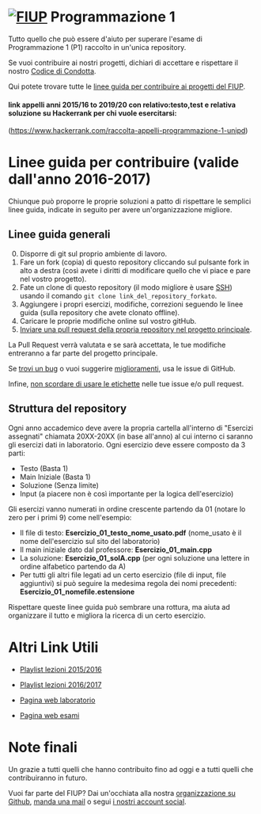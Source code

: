 # [![FIUP](https://avatars2.githubusercontent.com/u/8012686?v=3&s=150)](https://github.com/orgs/FIUP/people) Programmazione 1

Tutto quello che può essere d'aiuto per superare l'esame di Programmazione 1 (P1) raccolto in un'unica repository.

Se vuoi contribuire ai nostri progetti, dichiari di accettare e rispettare il nostro [Codice di Condotta](https://github.com/FIUP/Getting_Started/blob/master/CODE_OF_CONDUCT.md).

Qui potete trovare tutte le [linee guida per contribuire ai progetti del FIUP](https://github.com/FIUP/Getting_Started/blob/master/CONTRIBUTING.md).
#### link appelli anni 2015/16 to 2019/20 con relativo:testo,test e relativa soluzione su Hackerrank per chi vuole esercitarsi:
(https://www.hackerrank.com/raccolta-appelli-programmazione-1-unipd)
# Linee guida per contribuire (valide dall'anno 2016-2017)
Chiunque può proporre le proprie soluzioni a patto di rispettare le semplici linee guida, indicate in seguito per avere un'organizzazione migliore.

## Linee guida generali

0. Disporre di git sul proprio ambiente di lavoro.
1. Fare un fork (copia) di questo repository cliccando sul pulsante fork in alto a destra (così avete i diritti di modificare quello che vi piace e pare nel vostro progetto).
1. Fate un clone di questo repository (il modo migliore è usare [SSH](https://help.github.com/articles/connecting-to-github-with-ssh/)) usando il comando `git clone link_del_repository_forkato`.
2. Aggiungere i propri esercizi, modifiche, correzioni seguendo le linee guida (sulla repository che avete clonato offline).
3. Caricare le proprie modifiche online sul vostro gitHub.
4. [Inviare una pull request della propria repository nel progetto principale](https://github.com/FIUP/Getting_Started/blob/master/CONTRIBUTING.md#pull-requests).

La Pull Request verrà valutata e se sarà accettata, le tue modifiche entreranno a far parte del progetto principale.

Se [trovi un bug](https://github.com/FIUP/Getting_Started/blob/master/CONTRIBUTING.md#segnalare-bug) o vuoi suggerire [miglioramenti](https://github.com/FIUP/Getting_Started/blob/master/CONTRIBUTING.md#suggerire-miglioramenti), usa le issue di GitHub.

Infine, [non scordare di usare le etichette](https://github.com/FIUP/Getting_Started/blob/master/CONTRIBUTING.md#etichette-per-le-issue-e-pull-request) nelle tue issue e/o pull request.

## Struttura del repository
Ogni anno accademico deve avere la propria cartella all'interno di "Esercizi assegnati" chiamata 20XX-20XX (in base all'anno) al cui interno ci saranno gli esercizi dati in laboratorio. Ogni esercizio deve essere composto da 3 parti:
* Testo (Basta 1)
* Main Iniziale (Basta 1)
* Soluzione (Senza limite)
* Input (a piacere non è così importante per la logica dell'esercizio)

Gli esercizi vanno numerati in ordine crescente partendo da 01 (notare lo zero per i primi 9) come nell'esempio:
* Il file di testo: **Esercizio_01_testo_nome_usato.pdf** (nome_usato è il nome dell'esercizio sul sito del laboratorio)
* Il main iniziale dato dal professore: **Esercizio_01_main.cpp**
* La soluzione: **Esercizio_01_solA.cpp** (per ogni soluzione una lettere in ordine alfabetico partendo da A)
* Per tutti gli altri file legati ad un certo esercizio (file di input, file aggiuntivi) si può seguire la medesima regola dei nomi precedenti: **Esercizio_01_nomefile.estensione**

Rispettare queste linee guida può sembrare una rottura, ma aiuta ad organizzare il tutto e migliora la ricerca di un certo esercizio.

# Altri Link Utili
* [Playlist lezioni 2015/2016](https://www.youtube.com/playlist?list=PLhEwqlL10MqNbr0f4jP0wdPiWEV2Knoxm) 

* [Playlist lezioni 2016/2017](https://www.youtube.com/playlist?list=PLhEwqlL10MqNdosa8zqoMPxvrfM4WmVKl)

* [Pagina web laboratorio](https://elearning.studenti.math.unipd.it/labs/)

* [Pagina web esami](https://elearning.studenti.math.unipd.it/esami/)

# Note finali
Un grazie a tutti quelli che hanno contribuito fino ad oggi e a tutti quelli che contribuiranno in futuro.

Vuoi far parte del FIUP? Dai un'occhiata alla nostra [organizzazione su Github](https://github.com/FIUP), [manda una mail](mailto:fiup.unipd@gmail.com) o segui [i nostri account social](https://github.com/FIUP/Getting_Started/blob/master/FIUP_Rules.md#il-fiup-nei-social).
